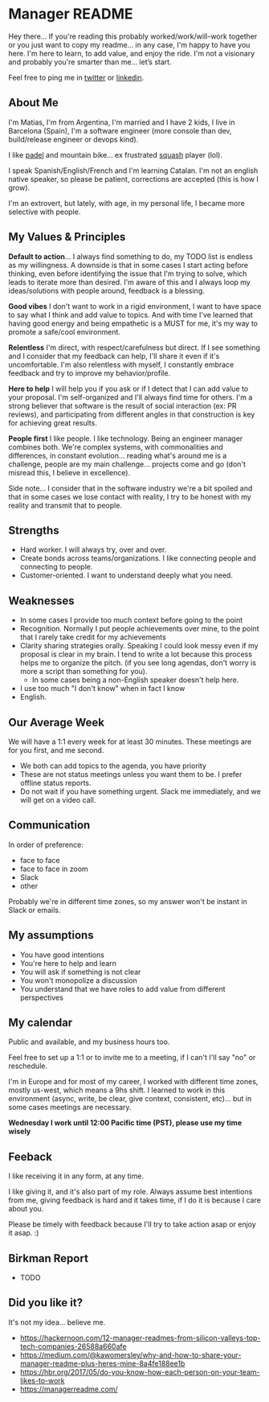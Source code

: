# Manager README
Hey there... If you're reading this probably worked/work/will-work together or you just want to copy my readme... in any case, I'm happy to have you here.
I'm here to learn, to add value, and enjoy the ride. I'm not a visionary and probably you're smarter than me... let’s start.

Feel free to ping me in [twitter](https://twitter.com/matiasburni) or [linkedin](https://www.linkedin.com/in/matiasburni/?locale=en_US).

## About Me
I'm Matias, I'm from Argentina, I'm married and I have 2 kids, I live in Barcelona (Spain), I'm a software engineer (more console than dev, build/release engineer or devops kind).

I like [padel](https://www.youtube.com/watch?v=RGUOHfNaoco&ab_channel=WorldPadelTour) and mountain bike... ex frustrated [squash](https://www.youtube.com/watch?v=nTcvGK3k1IQ&ab_channel=PSASQUASHTV) player (lol).

I speak Spanish/English/French and I'm learning Catalan. I'm not an english native speaker, so please be patient, corrections are accepted (this is how I grow). 

I'm an extrovert, but lately, with age, in my personal life, I became more selective with people.

## My Values & Principles
**Default to action**... I always find something to do, my TODO list is endless as my willingness. 
A downside is that in some cases I start acting before thinking, even before identifying the issue that I'm trying to solve, which leads to iterate more than desired. I'm aware of this and I always loop my ideas/solutions with people around, feedback is a blessing.

**Good vibes**
I don't want to work in a rigid environment, I want to have space to say what I think and add value to topics. And with time I've learned that having good energy and being empathetic is a MUST for me, it's my way to promote a safe/cool environment. 

**Relentless**
I'm direct, with respect/carefulness but direct. If I see something and I consider that my feedback can help, I'll share it even if it's uncomfortable. I'm also relentless with myself, I constantly embrace feedback and try to improve my behavior/profile.

**Here to help**
I will help you if you ask or if I detect that I can add value to your proposal. I'm self-organized and I'll always find time for others. I'm a strong believer that software is the result of social interaction (ex: PR reviews), and participating from different angles in that construction is key for achieving great results.

**People first**
I like people. I like technology. Being an engineer manager combines both. We're complex systems, with commonalities and differences, in constant evolution... reading what's around me is a challenge, people are my main challenge... projects come and go (don't misread this, I believe in excellence).

Side note... I consider that in the software industry we're a bit spoiled and that in some cases we lose contact with reality, I try to be honest with my reality and transmit that to people.

## Strengths
* Hard worker. I will always try, over and over.
* Create bonds across teams/organizations. I like connecting people and connecting to people. 
* Customer-oriented. I want to understand deeply what you need.

## Weaknesses
* In some cases I provide too much context before going to the point
* Recognition. Normally I put people achievements over mine, to the point that I rarely take credit for my achievements
* Clarity sharing strategies orally. Speaking I could look messy even if my proposal is clear in my brain. I tend to write a lot because this process helps me to organize the pitch. (if you see long agendas, don't worry is more a script than something for you).
  * In some cases being a non-English speaker doesn't help here.
* I use too much "I don't know" when in fact I know
* English.

## Our Average Week
We will have a  1:1 every week for at least 30 minutes. These meetings are for you first, and me second.
* We both can add topics to the agenda, you have priority
*  These are not status meetings unless you want them to be. I prefer offline status reports.
* Do not wait if you have something urgent. Slack me immediately, and we will get on a video call.

## Communication
In order of preference:
* face to face
* face to face in zoom
* Slack
* other

Probably we're in different time zones, so my answer won't be instant in Slack or emails.

## My assumptions
* You have good intentions
* You're here to help and learn
* You will ask if something is not clear
* You won't monopolize a discussion
* You understand that we have roles to add value from different perspectives

## My calendar
Public and available, and my business hours too. 

Feel free to set up a 1:1 or to invite me to a meeting, if I can't I'll say "no" or reschedule.

I'm in Europe and for most of my career, I worked with different time zones, mostly us-west, which means a 9hs shift. I learned to work in this environment (async, write, be clear, give context, consistent, etc)... but in some cases meetings are necessary.

**Wednesday I work until 12:00 Pacific time (PST), please use my time wisely**

## Feeback
I like receiving it in any form, at any time.

I like giving it, and it's also part of my role. Always assume best intentions from me, giving feedback is hard and it takes time, if I do it is because I care about you.

Please be timely with feedback because I'll try to take action asap or enjoy it asap. :)

## Birkman Report
* TODO

## Did you like it?
It's not my idea... believe me.
* https://hackernoon.com/12-manager-readmes-from-silicon-valleys-top-tech-companies-26588a660afe
* https://medium.com/@kawomersley/why-and-how-to-share-your-manager-readme-plus-heres-mine-8a4fe188ee1b
* https://hbr.org/2017/05/do-you-know-how-each-person-on-your-team-likes-to-work
* https://managerreadme.com/
